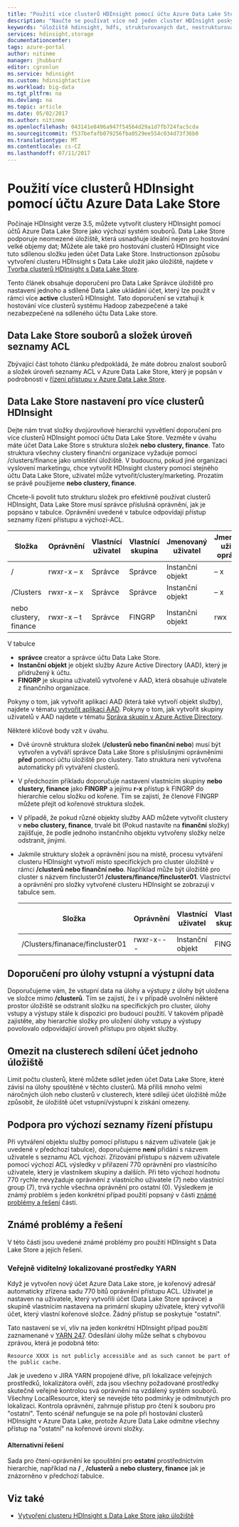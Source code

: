 ```yaml
---
title: "Použití více clusterů HDInsight pomocí účtu Azure Data Lake Store - Azure | Microsoft Docs"
description: "Naučte se používat více než jeden cluster HDInsight poskytují jeden účet Data Lake Store"
keywords: "úložiště hdinsight, hdfs, strukturovaných dat, nestrukturovaných dat, data lake store"
services: hdinsight,storage
documentationcenter: 
tags: azure-portal
author: nitinme
manager: jhubbard
editor: cgronlun
ms.service: hdinsight
ms.custom: hdinsightactive
ms.workload: big-data
ms.tgt_pltfrm: na
ms.devlang: na
ms.topic: article
ms.date: 05/02/2017
ms.author: nitinme
ms.openlocfilehash: 043141e8496a947f54564d29a1d7fb724fac5cda
ms.sourcegitcommit: f537befafb079256fba0529ee554c034d73f36b0
ms.translationtype: MT
ms.contentlocale: cs-CZ
ms.lasthandoff: 07/11/2017
---
```

# <a name="use-multiple-hdinsight-clusters-with-an-azure-data-lake-store-account"></a>Použití více clusterů HDInsight pomocí účtu Azure Data Lake Store

Počínaje HDInsight verze 3.5, můžete vytvořit clustery HDInsight pomocí účtů Azure Data Lake Store jako výchozí systém souborů.
Data Lake Store podporuje neomezené úložiště, která usnadňuje ideální nejen pro hostování velké objemy dat; Můžete ale také pro hostování clusterů HDInsight více tuto sdílenou složku jeden účet Data Lake Store. Instructionson způsobu vytvoření clusteru HDInsight s Data Lake uložit jako úložiště, najdete v [Tvorba clusterů HDInsight s Data Lake Store](../data-lake-store/data-lake-store-hdinsight-hadoop-use-portal.md).

Tento článek obsahuje doporučení pro Data Lake Správce úložiště pro nastavení jednoho a sdílené Data Lake ukládání účet, který lze použít v rámci více **active** clusterů HDInsight. Tato doporučení se vztahují k hostování více clusterů systému Hadoop zabezpečené a také nezabezpečené na sdíleného účtu Data Lake store.


## <a name="data-lake-store-file-and-folder-level-acls"></a>Data Lake Store souborů a složek úroveň seznamy ACL

Zbývající část tohoto článku předpokládá, že máte dobrou znalost souborů a složek úroveň seznamy ACL v Azure Data Lake Store, který je popsán v podrobností v [řízení přístupu v Azure Data Lake Store](../data-lake-store/data-lake-store-access-control.md).

## <a name="data-lake-store-setup-for-multiple-hdinsight-clusters"></a>Data Lake Store nastavení pro více clusterů HDInsight
Dejte nám trvat složky dvojúrovňové hierarchii vysvětlení doporučení pro více clusterů HDInsight pomocí účtu Data Lake Store. Vezměte v úvahu máte účet Data Lake Store s struktura složek **nebo clustery, finance**. Tato struktura všechny clustery finanční organizace vyžaduje pomocí /clusters/finance jako umístění úložiště. V budoucnu, pokud jiné organizaci vyslovení marketingu, chce vytvořit HDInsight clustery pomocí stejného účtu Data Lake Store, uživatel může vytvořit/clustery/marketing. Prozatím se právě použijeme **nebo clustery, finance**.

Chcete-li povolit tuto strukturu složek pro efektivně používat clusterů HDInsight, Data Lake Store musí správce příslušná oprávnění, jak je popsáno v tabulce. Oprávnění uvedené v tabulce odpovídají přístup seznamy řízení přístupu a výchozí-ACL. 


|Složka  |Oprávnění  |Vlastnící uživatel  |Vlastnící skupina  | Jmenovaný uživatel | Jmenovaný uživatel oprávnění | S názvem skupiny | Oprávnění skupiny s názvem |
|---------|---------|---------|---------|---------|---------|---------|---------|
|/ | rwxr-x – x  |Správce |Správce  |Instanční objekt |– x  |FINGRP   |r – x         |
|/Clusters | rwxr-x – x |Správce |Správce |Instanční objekt |– x  |FINGRP |r – x         |
|nebo clustery, finance | rwxr-x – t |Správce |FINGRP  |Instanční objekt |rwx  |-  |-     |

V tabulce

- **správce** creator a správce účtu Data Lake Store.
- **Instanční objekt** je objekt služby Azure Active Directory (AAD), který je přidružený k účtu.
- **FINGRP** je skupina uživatelů vytvořené v AAD, která obsahuje uživatele z finančního organizace.

Pokyny o tom, jak vytvořit aplikaci AAD (která také vytvoří objekt služby), najdete v tématu [vytvořit aplikaci AAD](../azure-resource-manager/resource-group-create-service-principal-portal.md#create-an-azure-active-directory-application). Pokyny o tom, jak vytvořit skupiny uživatelů v AAD najdete v tématu [Správa skupin v Azure Active Directory](../active-directory/active-directory-accessmanagement-manage-groups.md).

Některé klíčové body vzít v úvahu.

- Dvě úrovně struktura složek (**/clusterů nebo finanční nebo**) musí být vytvořen a vytváří správce Data Lake Store s příslušnými oprávněními **před** pomocí účtu úložiště pro clustery. Tato struktura není vytvořena automaticky při vytváření clusterů.
- V předchozím příkladu doporučuje nastavení vlastnícím skupiny **nebo clustery, finance** jako **FINGRP** a jejímu **r-x** přístup k FINGRP do hierarchie celou složku od kořene. Tím se zajistí, že členové FINGRP můžete přejít od kořenové struktura složek.
- V případě, že pokud různé objekty služby AAD můžete vytvořit clustery v **nebo clustery, finance**, trvalé bit (Pokud nastavíte na **finanční** složky) zajišťuje, že podle jednoho instančního objektu vytvořeny složky nelze odstranit, jinými.
- Jakmile struktury složek a oprávnění jsou na místě, procesu vytváření clusteru HDInsight vytvoří místo specifických pro cluster úložiště v rámci **/clusterů nebo finanční nebo**. Například může být úložiště pro cluster s názvem fincluster01 **/clusters/finance/fincluster01**. Vlastnictví a oprávnění pro složky vytvořené clusteru HDInsight se zobrazují v tabulce sem.

    |Složka  |Oprávnění  |Vlastnící uživatel  |Vlastnící skupina  | Jmenovaný uživatel | Jmenovaný uživatel oprávnění | S názvem skupiny | Oprávnění skupiny s názvem |
    |---------|---------|---------|---------|---------|---------|---------|---------|
    |/Clusters/finanace/fincluster01 | rwxr-x---  |Instanční objekt |FINGRP  |- |-  |-   |-  | 
   


## <a name="recommendations-for-job-input-and-output-data"></a>Doporučení pro úlohy vstupní a výstupní data

Doporučujeme vám, že vstupní data na úlohy a výstupy z úlohy být uložena ve složce mimo **/clusterů**. Tím se zajistí, že i v případě uvolnění některé prostor úložiště se odstranit složku na specifických pro cluster, úlohy vstupy a výstupy stále k dispozici pro budoucí použití. V takovém případě zajistěte, aby hierarchie složky pro uložení úlohy vstupy a výstupy povolovalo odpovídající úroveň přístupu pro objekt služby.

## <a name="limit-on-clusters-sharing-a-single-storage-account"></a>Omezit na clusterech sdílení účet jednoho úložiště

Limit počtu clusterů, které můžete sdílet jeden účet Data Lake Store, které závisí na úlohy spouštěné v těchto clusterů. Má příliš mnoho velmi náročných úloh nebo clusterů v clusterech, které sdílejí účet úložiště může způsobit, že úložiště účet vstupní/výstupní k získání omezeny.

## <a name="support-for-default-acls"></a>Podpora pro výchozí seznamy řízení přístupu

Při vytváření objektu služby pomocí přístupu s názvem uživatele (jak je uvedené v předchozí tabulce), doporučujeme **není** přidání s názvem uživatele s seznamu ACL výchozí. Zřizování přístupu s názvem uživatele pomocí výchozí ACL výsledky v přiřazení 770 oprávnění pro vlastnícího uživatele, který je vlastníkem skupiny a dalších. Při této výchozí hodnotu 770 rychle nevyžaduje oprávnění z vlastnícího uživatele (7) nebo vlastnící group (7), trvá rychle všechna oprávnění pro ostatní (0). Výsledkem je známý problém s jeden konkrétní případ použití popsaný v části [známé problémy a řešení](#known-issues-and-workarounds) části.

## <a name="known-issues-and-workarounds"></a>Známé problémy a řešení

V této části jsou uvedené známé problémy pro použití HDInsight s Data Lake Store a jejich řešení.

### <a name="publicly-visible-localized-yarn-resources"></a>Veřejně viditelný lokalizované prostředky YARN

Když je vytvořen nový účet Azure Data Lake store, je kořenový adresář automaticky zřízena sadu 770 bitů oprávnění přístupu ACL. Uživatel je nastaven na uživatele, který vytvořili účet (Data Lake Store správce) a skupině vlastnícím nastavena na primární skupiny uživatele, který vytvořili účet, který vlastní kořenové složce. Žádný přístup se poskytuje "ostatní".

Tato nastavení se ví, vliv na jeden konkrétní HDInsight případ použití zaznamenané v [YARN 247](https://hwxmonarch.atlassian.net/browse/YARN-247). Odesílání úlohy může selhat s chybovou zprávou, která je podobná této:

    Resource XXXX is not publicly accessible and as such cannot be part of the public cache.

Jak je uvedeno v JIRA YARN propojené dříve, při lokalizace veřejných prostředků, lokalizátora ověří, zda jsou všechny požadované prostředky skutečně veřejné kontrolou svá oprávnění na vzdálený systém souborů. Všechny LocalResource, který se nevejde této podmínky je odmítnutých pro lokalizaci. Kontrola oprávnění, zahrnuje přístup pro čtení k souboru pro "ostatní". Tento scénář nefunguje se na pole při hostování clusterů HDInsight v Azure Data Lake, protože Azure Data Lake odmítne všechny přístup na "ostatní" na kořenové úrovni složky.

#### <a name="workaround"></a>Alternativní řešení
Sada pro čtení-oprávnění ke spouštění pro **ostatní** prostřednictvím hierarchie, například na  **/** , **/clusterů** a **nebo clustery, finance** jak je znázorněno v předchozí tabulce.

## <a name="see-also"></a>Viz také

* [Vytvoření clusteru HDInsight s Data Lake Store jako úložiště](../data-lake-store/data-lake-store-hdinsight-hadoop-use-portal.md)


